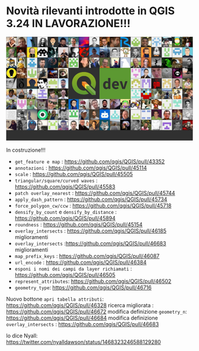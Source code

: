 # Novità rilevanti introdotte in QGIS 3.24 IN LAVORAZIONE!!!

![](../img/splashscreen/splashDEV.png)


In costruzione!!!


- `get_feature e map` : <https://github.com/qgis/QGIS/pull/43352>
- `annotazioni` : <https://github.com/qgis/QGIS/pull/45114>
- `scale` : <https://github.com/qgis/QGIS/pull/45505>
- `triangular/square/curved waves` : <https://github.com/qgis/QGIS/pull/45583>
- `patch overlay_nearest` : <https://github.com/qgis/QGIS/pull/45744>
- `apply_dash_pattern` : <https://github.com/qgis/QGIS/pull/45734>
- `force_polygon_cw/ccw` : <https://github.com/qgis/QGIS/pull/45718>
- `densify_by_count` e `densify_by_distance` : <https://github.com/qgis/QGIS/pull/45894>
- `roundness` : <https://github.com/qgis/QGIS/pull/45154>
- `overlay_intersects` : <https://github.com/qgis/QGIS/pull/46185> miglioramenti
- `overlay_intersects` :<https://github.com/qgis/QGIS/pull/46683> miglioramenti
- `map_prefix_keys` : <https://github.com/qgis/QGIS/pull/46087>
- `url_encode` : <https://github.com/qgis/QGIS/pull/46384>
- `esponi i nomi dei campi da layer richiamati` : <https://github.com/qgis/QGIS/pull/46505>
- `represent_attributes`: <https://github.com/qgis/QGIS/pull/46502>
- `geometry_type`: <https://github.com/qgis/QGIS/pull/46716>

Nuovo bottone `apri tabella attributi`: <https://github.com/qgis/QGIS/pull/46328>
ricerca migliorata : <https://github.com/qgis/QGIS/pull/46672>
modifica definizione `geometry_n`: <https://github.com/qgis/QGIS/pull/46684>
modifica definizione `overlay_intersects` : <https://github.com/qgis/QGIS/pull/46683>

lo dice Nyall: <https://twitter.com/nyalldawson/status/1468323246588129280>


